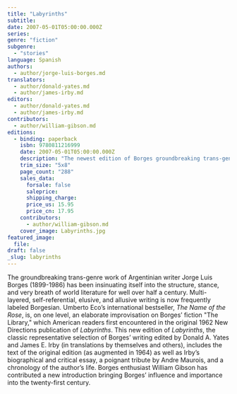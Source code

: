 ```yaml
---
title: "Labyrinths"
subtitle:
date: 2007-05-01T05:00:00.000Z
series:
genre: "fiction"
subgenre:
  - "stories"
language: Spanish
authors:
  - author/jorge-luis-borges.md
translators:
  - author/donald-yates.md
  - author/james-irby.md
editors:
  - author/donald-yates.md
  - author/james-irby.md
contributors:
  - author/william-gibson.md
editions:
  - binding: paperback
    isbn: 9780811216999
    date: 2007-05-01T05:00:00.000Z
    description: "The newest edition of Borges groundbreaking trans-genre collection of short stories "
    trim_size: "5x8"
    page_count: "288"
    sales_data:
      forsale: false
      saleprice:
      shipping_charge:
      price_us: 15.95
      price_cn: 17.95
    contributors:
      - author/william-gibson.md
    cover_image: Labyrinths.jpg
featured_image:
  file:
draft: false
_slug: labyrinths
---
```


The groundbreaking trans-genre work of Argentinian writer Jorge Luis Borges (1899-1986) has been insinuating itself into the structure, stance, and very breath of world literature for well over half a century. Multi-layered, self-referential, elusive, and allusive writing is now frequently labeled Borgesian. Umberto Eco’s international bestseller, _The Name of the Rose_, is, on one level, an elaborate improvisation on Borges’ fiction "The Library," which American readers first encountered in the original 1962 New Directions publication of _Labyrinths_. This new edition of _Labyrinths_, the classic representative selection of Borges’ writing edited by Donald A. Yates and James E. Irby (in translations by themselves and others), includes the text of the original edition (as augmented in 1964) as well as Irby’s biographical and critical essay, a poignant tribute by Andre Maurois, and a chronology of the author’s life. Borges enthusiast William Gibson has contributed a new introduction bringing Borges’ influence and importance into the twenty-first century.

